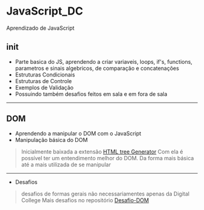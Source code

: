 # JavaScript_DC

Aprendizado de JavaScript

## init
- Parte basica do JS, aprendendo a criar variaveis, loops, if's, functions, parametros e sinais algebricos, de comparação e concatenações
- Estruturas Condicionais
- Estruturas de Controle
- Exemplos de Validação
- Possuindo também desafios feitos em sala e em fora de sala
---
## DOM
- Aprendendo a manipular o DOM com o JavaScript
- Manipulação básica do DOM 

> Inicialmente baixada a extensão [HTML tree Generator](https://chrome.google.com/webstore/detail/html-tree-generator/dlbbmhhaadfnbbdnjalilhdakfmiffeg)
> Com ela é possível ter um entendimento melhor do DOM.
> Da forma mais básica até a mais utilizada de se manipular 
---
- Desafios
> desafios de formas gerais não necessariamentes apenas da Digital College
> Mais desafios no repositório [Desafio-DOM](https://github.com/GuilhermeGLS/Desafio_DOM/tree/main/Guilherme_Lima)
